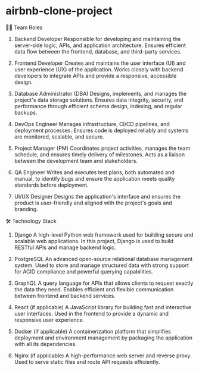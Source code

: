 # airbnb-clone-project
🧑‍💻 Team Roles
1. Backend Developer
Responsible for developing and maintaining the server-side logic, APIs, and application architecture. Ensures efficient data flow between the frontend, database, and third-party services.

2. Frontend Developer
Creates and maintains the user interface (UI) and user experience (UX) of the application. Works closely with backend developers to integrate APIs and provide a responsive, accessible design.

3. Database Administrator (DBA)
Designs, implements, and manages the project's data storage solutions. Ensures data integrity, security, and performance through efficient schema design, indexing, and regular backups.

4. DevOps Engineer
Manages infrastructure, CI/CD pipelines, and deployment processes. Ensures code is deployed reliably and systems are monitored, scalable, and secure.

5. Project Manager (PM)
Coordinates project activities, manages the team schedule, and ensures timely delivery of milestones. Acts as a liaison between the development team and stakeholders.

6. QA Engineer
Writes and executes test plans, both automated and manual, to identify bugs and ensure the application meets quality standards before deployment.

7. UI/UX Designer
Designs the application's interface and ensures the product is user-friendly and aligned with the project's goals and branding.

🛠️ Technology Stack
1. Django
A high-level Python web framework used for building secure and scalable web applications. In this project, Django is used to build RESTful APIs and manage backend logic.

2. PostgreSQL
An advanced open-source relational database management system. Used to store and manage structured data with strong support for ACID compliance and powerful querying capabilities.

3. GraphQL
A query language for APIs that allows clients to request exactly the data they need. Enables efficient and flexible communication between frontend and backend services.

4. React (if applicable)
A JavaScript library for building fast and interactive user interfaces. Used in the frontend to provide a dynamic and responsive user experience.

5. Docker (if applicable)
A containerization platform that simplifies deployment and environment management by packaging the application with all its dependencies.

6. Nginx (if applicable)
A high-performance web server and reverse proxy. Used to serve static files and route API requests efficiently.
